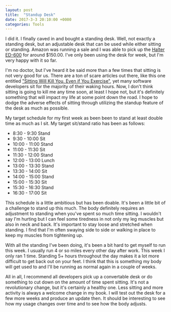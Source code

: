 ```yaml
---
layout: post
title:  "Standup Desk"
date: 2017-3-3 20:10:00 +0000
categories: Tools
---
```


I did it. I finally caved in and bought a standing desk. Well, not exactly a standing desk, but an adjustable desk that can be used while either sitting or standing. Amazon was running a sale and I was able to pick up the [Halter ED-600][desk] for around $150.00. I've only been using the desk for week, but I'm very happy with it so far.

I'm no doctor, but I've heard it be said more than a few times that sitting is not very good for us. There are a ton of scare articles out there, like this one entitled ["Sitting Will Kill You, Even if You Exercise"][sit], yet many software developers sit for the majority of their waking hours. Now, I don't think sitting is going to kill me any time soon, at least I hope not, but it's definitely something that will impact my life at some point down the road. I hope to dodge the adverse effects of sitting through utilizing the standup feature of the desk as much as possible.

My target schedule for my first week as been been to stand at least double time as much as I sit. My target sit/stand ratio has been as follows:
    
  * 8:30 - 9:30 Stand
  * 9:30 - 10:00 Sit
  * 10:00 - 11:00 Stand
  * 11:00 - 11:30 Sit
  * 11:30 - 12:00 Stand
  * 12:00 - 13:00 Lunch
  * 13:00 - 13:30 Stand
  * 13:30 - 14:00 Sit
  * 14:00 - 15:00 Stand
  * 15:00 - 15:30 Sit
  * 15:30 - 16:30 Stand
  * 16:30 - 17:00 Sit

This schedule is a little ambitious but has been doable. It's been a little bit of a challenge to stand up this much. The body definitely requires an adjustment to standing when you've spent so much time sitting. I wouldn't say I'm hurting but I can feel some tiredness in not only my leg muscles but also in neck and back. It's important to stay loose and stretched when standing. I find that I'm often swaying side to side or walking in place to keep my muscles from tightening up.

With all the standing I've been doing, it's been a bit hard to get myself to run this week. I usually run 4 or so miles every other day after work. This week I only ran 1 time. Standing 5+ hours throughout the day makes it a lot more difficult to get back out on your feet. I think that this is something my body will get used to and I'll be running as normal again in a couple of weeks.

All in all, I recommend all developers pick up a convertable desk or do something to cut down on the amount of time spent sitting. It's not a revolutionary change, but it's certainly a healthy one. Less sitting and more activity is always a welcome change in my book. I will test out the desk for a few more weeks and produce an update then. It should be interesting to see how my usage changes over time and to see how the body adjusts.

[desk]: https://www.amazon.com/Halter-ED-600-Preassembled-Adjustable-Elevating/dp/B01LMBGTWI/ref=sr_1_1?ie=UTF8&qid=1488505039&sr=8-1&keywords=halter+ed-600
[sit]: http://www.cnn.com/2015/01/21/health/sitting-will-kill-you/index.html